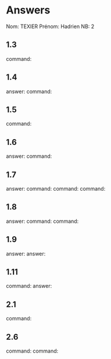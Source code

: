 # Answers

Nom: TEXIER
Prénom: Hadrien
NB: 2

## 1.3
command:

## 1.4
answer:
command:

## 1.5
command:

## 1.6
answer:
command:

## 1.7
answer:
command:
command:
command:

## 1.8
answer:
command:
command:

## 1.9
answer:
answer:

## 1.11
command:
answer:

## 2.1
command:

## 2.6
command:
command:
